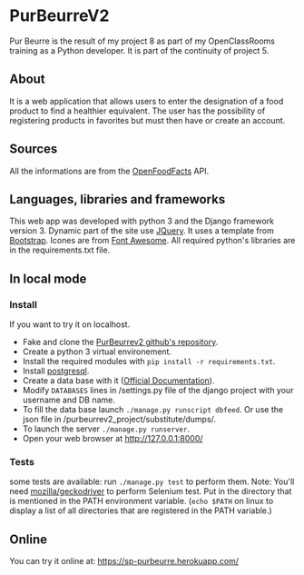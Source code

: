 # PurBeurreV2
Pur Beurre is the result of my project 8 as part of my OpenClassRooms training as a Python developer. It is part of the continuity of project 5.
## About
It is a web application that allows users to enter the designation of a food product to find a healthier equivalent. The user has the possibility of registering products in favorites but must then have or create an account.
## Sources
All the informations are from the [OpenFoodFacts](https://fr.openfoodfacts.org/) API.
## Languages, libraries and frameworks
This web app was developed with python 3 and the Django framework version 3.
Dynamic part of the site use [JQuery](https://jquery.com/).
It uses a template from [Bootstrap](https://getbootstrap.com/).
Icones are from [Font Awesome](https://fontawesome.com/).
All required python's libraries are in the requirements.txt file.
## In local mode
### Install
If you want to try it on localhost.
- Fake and clone the [PurBeurrev2 github's repository](https://github.com/screw-pack/PurBeurreV2.git).
- Create a python 3 virtual environement.
- Install the required modules with `pip install -r requirements.txt`.
- Install [postgresql](https://www.postgresql.org/download/).
- Create a data base with it ([Official Documentation](https://www.postgresql.org/docs/)).
- Modify `DATABASES` lines in /settings.py file of the django project with your username and DB name.
- To fill the data base launch `./manage.py runscript dbfeed`. Or use the json file in /purbeurrev2_project/substitute/dumps/.
- To launch the server `./manage.py runserver`.
- Open your web browser at http://127.0.0.1:8000/
### Tests
some tests are available: run `./manage.py test` to perform them.
Note: You'll need [mozilla/geckodriver](https://github.com/mozilla/geckodriver/releases/) to perform Selenium test. Put in the directory that is mentioned in the PATH environment variable. (`echo $PATH` on linux to display a list of all directories that are registered in the PATH variable.)
## Online
You can try it online at: https://sp-purbeurre.herokuapp.com/
